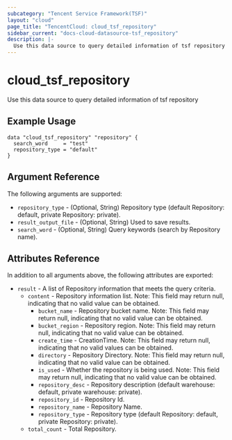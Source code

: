 ```yaml
---
subcategory: "Tencent Service Framework(TSF)"
layout: "cloud"
page_title: "TencentCloud: cloud_tsf_repository"
sidebar_current: "docs-cloud-datasource-tsf_repository"
description: |-
  Use this data source to query detailed information of tsf repository
---
```


# cloud_tsf_repository

Use this data source to query detailed information of tsf repository

## Example Usage

```hcl
data "cloud_tsf_repository" "repository" {
  search_word     = "test"
  repository_type = "default"
}
```

## Argument Reference

The following arguments are supported:

* `repository_type` - (Optional, String) Repository type (default Repository: default, private Repository: private).
* `result_output_file` - (Optional, String) Used to save results.
* `search_word` - (Optional, String) Query keywords (search by Repository name).

## Attributes Reference

In addition to all arguments above, the following attributes are exported:

* `result` - A list of Repository information that meets the query criteria.
  * `content` - Repository information list. Note: This field may return null, indicating that no valid value can be obtained.
    * `bucket_name` - Repository bucket name. Note: This field may return null, indicating that no valid value can be obtained.
    * `bucket_region` - Repository region. Note: This field may return null, indicating that no valid value can be obtained.
    * `create_time` - CreationTime. Note: This field may return null, indicating that no valid values can be obtained.
    * `directory` - Repository Directory. Note: This field may return null, indicating that no valid value can be obtained.
    * `is_used` - Whether the repository is being used. Note: This field may return null, indicating that no valid value can be obtained.
    * `repository_desc` - Repository description (default warehouse: default, private warehouse: private).
    * `repository_id` - Repository Id.
    * `repository_name` - Repository Name.
    * `repository_type` - Repository type (default Repository: default, private Repository: private).
  * `total_count` - Total Repository.


